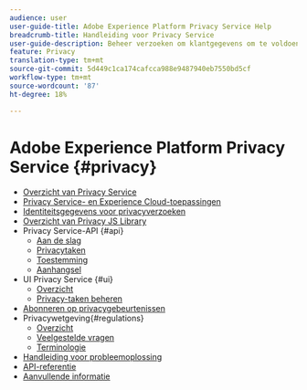 ```yaml
---
audience: user
user-guide-title: Adobe Experience Platform Privacy Service Help
breadcrumb-title: Handleiding voor Privacy Service
user-guide-description: Beheer verzoeken om klantgegevens om te voldoen aan wettelijke privacyregels zoals GDPR en CCPA.
feature: Privacy
translation-type: tm+mt
source-git-commit: 5d449c1ca174cafcca988e9487940eb7550bd5cf
workflow-type: tm+mt
source-wordcount: '87'
ht-degree: 18%

---
```



# Adobe Experience Platform Privacy Service {#privacy}

* [Overzicht van Privacy Service](home.md)
* [Privacy Service- en Experience Cloud-toepassingen](experience-cloud-apps.md)
* [Identiteitsgegevens voor privacyverzoeken](identity-data.md)
* [Overzicht van Privacy JS Library](js-library.md)
* Privacy Service-API {#api}
   * [Aan de slag](api/getting-started.md)
   * [Privacytaken](api/privacy-jobs.md)
   * [Toestemming](api/consent.md)
   * [Aanhangsel](api/appendix.md)
* UI Privacy Service {#ui}
   * [Overzicht](ui/overview.md)
   * [Privacy-taken beheren](ui/user-guide.md)
* [Abonneren op privacygebeurtenissen](privacy-events.md)
* Privacywetgeving{#regulations}
   * [Overzicht](regulations/overview.md)
   * [Veelgestelde vragen](regulations/faq.md)
   * [Terminologie](regulations/terminology.md)
* [Handleiding voor probleemoplossing](troubleshooting-guide.md)
* [API-referentie](https://www.adobe.io/apis/experienceplatform/home/api-reference.html#!acpdr/swagger-specs/privacy-service.yaml)
* [Aanvullende informatie](release-notes.md)

